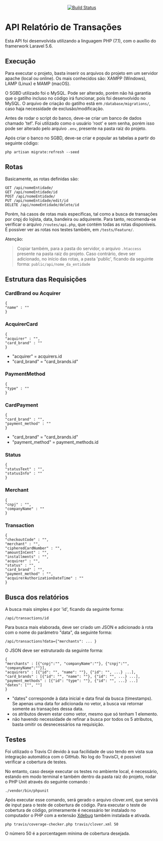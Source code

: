 <p align="center">
<a target="_blank" href="https://travis-ci.org/jhonatans01/relatorioTransacoesREST"><img src="https://travis-ci.org/jhonatans01/relatorioTransacoesREST.svg" alt="Build Status"></a>
</p>

# API Relatório de Transações

Esta API foi desenvolvida utilizando a linguagem PHP (7.1), com o auxílio do framerwork Laravel 5.6.

## Execução

Para executar o projeto, basta inserir os arquivos do projeto em um servidor apache (local ou online). Os mais conhecidos são: XAMPP (Windows), LAMP (Linux) e MAMP (macOS).

O SGBD utilizado foi o MySQL. Pode ser alterado, porém não há garantia que o gatilho incluso no código irá funcionar, pois foi desenvolvido no MySQL. O arquivo de criação do gatilho está em `/database/migrations/`, caso haja necessidade de exclusão/modificação.

Antes de rodar o script do banco, deve-se criar um banco de dados chamado 'tef'. Foi utilizado como o usuário 'root' e sem senha, porém isso pode ser alterado pelo arquivo `.env`, presente na pasta raiz do projeto.

Após criar o banco no SGBD, deve-se criar e popular as tabelas a partir do seguinte código:

```
php artisan migrate:refresh --seed
```

## Rotas

Basicamente, as rotas definidas são:

```
GET /api/nomeEntidade/
GET /api/nomeEntidade/id
POST /api/nomeEntidade/
PUT /api/nomeEntidade/edit/id
DELETE /api/nomeEntidade/delete/id
```

Porém, há casos de rotas mais específicas, tal como a busca de transações por cnpj do lojista, data, bandeira ou adquirente. Para tanto, recomenda-se verificar o arquivo `/routes/api.php`, que contém todas as rotas disponíveis. É possíver ver as rotas nos testes também, em `/tests/Feature/`.

Atenção:

> Copiar também, para a pasta do servidor, o arquivo `.htaccess` presente na pasta raiz do projeto. Caso contrário, deve ser adicionado, no início das rotas, a pasta 'public', ficando da seguinte forma: `public/api/nome_da_entidade`

## Estrutura das Requisições

### CardBrand ou Acquirer
```
{
"name" : ""
}
```

### AcquirerCard
```
{
"acquirer" : "",
"card_brand" : ""
}
```
- "acquirer" = acquirers.id
- "card_brand" = "card_brands.id"

### PaymentMethod
```
{
"type" : ""
}
```

### CardPayment
```
{
"card_brand" : "",
"payment_method" : ""
}
```

- "card_brand" = "card_brands.id"
- "payment_method" = payment_methods.id


### Status
```
{
"statusText" : "",
"statusInfo" : ""
}
```

### Merchant
```
{
"cnpj" : "",
"companyName" : ""
}
```

### Transaction
```
{
"checkoutCode" : "",
"merchant" : "",
"cipheredCardNumber" : "",
"amountInCent" : "",
"installments" : "",
"acquirer" : "",
"status" : "",
"card_brand" : "",
"payment_method" : "",
"acquirerAuthorizationDateTime" : ""
}
```
## Busca dos relatórios

A busca mais simples é por 'id', ficando da seguinte forma:
 
```
/api/transactions/id
```

Para busca mais elaborada, deve ser criado um JSON e adicionado à rota com o nome do parâmetro "data", da seguinte forma:
```
/api/transactions?data={"merchants": ... }
```

O JSON deve ser estruturado da seguinte forma:
```
{
"merchants" : [{"cnpj":"", "companyName":""}, {"cnpj":"", "companyName":""}],
"acquirers" : [{"id": "", "name": ""}, {"id": "", ...} ...],
"card_brands" : [{"id": "", "name": ""}, {"id": "", ...} ...],
"payment_methods" : [{"id": "type": ""}, {"id": "", ...} ...]
"dates": ["", ""]
}
```

- "dates" corresponde à data inicial e data final da busca (timestamps). Se apenas uma data for adicionada no vetor, a busca vai retornar somente as transações dessa data.
- os atributos devem estar como vetor, mesmo que só tenham 1 elemento.
- não havendo necessidade de refinar a busca por todos os 5 atributos, basta omitir os desnecessários na requisição.

## Testes

Foi utilizado o Travis CI devido à sua facilidade de uso tendo em vista sua integração automática com o GitHub. No log do TravisCI, é possível verificar a cobertura de testes.

No entanto, caso deseje executar os testes no ambiente local, é necessário, estando em modo terminal e também dentro da pasta raiz do projeto, rodar o PHP Unit através do seguinte comando :

```
./vendor/bin/phpunit
```

Após executar esse comando, será gerado o arquivo clover.xml, que servirá de input para o teste de cobertura de código. Para executar o teste de cobertura de código, primeramente é necessário ter instalado no computador o PHP com a extensão <a href="https://xdebug.org/">Xdebug</a> também instalada e ativada.

```
php travis/coverage-checker.php travis/clover.xml 50
```

O número 50 é a porcentagem mínima de cobertura desejada.